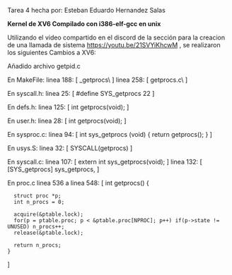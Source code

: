 Tarea 4 hecha por: Esteban Eduardo Hernandez Salas

**Kernel de XV6 Compilado con i386-elf-gcc en unix**

Utilizando el video compartido en el discord de la sección para la creacion de una llamada de sistema https://youtu.be/21SVYiKhcwM , se realizaron los siguientes Cambios a XV6:

Añadido archivo getpid.c

En MakeFile:
  linea 188:  [ _getprocs\ ]
  linea 258:  [ getprocs.c\ ]

En syscall.h:
  linea 25: [ #define SYS_getprocs  22 ]

En defs.h:
  linea 125:  [ int getprocs(void); ]

En user.h:
  linea 28: [ int getprocs(void); ]

En sysproc.c:
  linea 94: [ int sys_getprocs (void) { return getprocs(); } ] 

En usys.S:
  linea 32: [ SYSCALL(getprocs) ]
 
En syscall.c:
  linea 107:  [ extern int sys_getprocs(void); ]
  linea 132:  [ [SYS_getprocs] sys_getprocs, ]

En proc.c
  linea 536 a linea 548: 
  [
    int getprocs() {

      struct proc *p;
      int n_procs = 0;

      acquire(&ptable.lock);
      for(p = ptable.proc; p < &ptable.proc[NPROC]; p++) if(p->state != UNUSED) n_procs++;
      release(&ptable.lock);
 
      return n_procs;
    }
  ]
